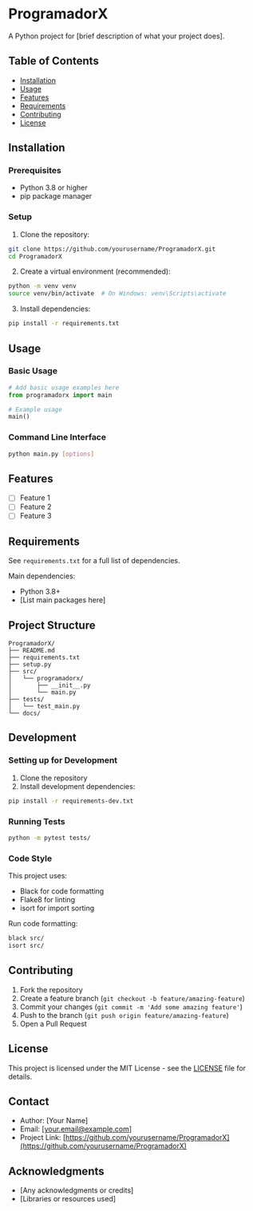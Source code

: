 # ProgramadorX

A Python project for [brief description of what your project does].

## Table of Contents

- [Installation](#installation)
- [Usage](#usage)
- [Features](#features)
- [Requirements](#requirements)
- [Contributing](#contributing)
- [License](#license)

## Installation

### Prerequisites

- Python 3.8 or higher
- pip package manager

### Setup

1. Clone the repository:
```bash
git clone https://github.com/yourusername/ProgramadorX.git
cd ProgramadorX
```

2. Create a virtual environment (recommended):
```bash
python -m venv venv
source venv/bin/activate  # On Windows: venv\Scripts\activate
```

3. Install dependencies:
```bash
pip install -r requirements.txt
```

## Usage

### Basic Usage

```python
# Add basic usage examples here
from programadorx import main

# Example usage
main()
```

### Command Line Interface

```bash
python main.py [options]
```

## Features

- [ ] Feature 1
- [ ] Feature 2
- [ ] Feature 3

## Requirements

See `requirements.txt` for a full list of dependencies.

Main dependencies:
- Python 3.8+
- [List main packages here]

## Project Structure

```
ProgramadorX/
├── README.md
├── requirements.txt
├── setup.py
├── src/
│   └── programadorx/
│       ├── __init__.py
│       └── main.py
├── tests/
│   └── test_main.py
└── docs/
```

## Development

### Setting up for Development

1. Clone the repository
2. Install development dependencies:
```bash
pip install -r requirements-dev.txt
```

### Running Tests

```bash
python -m pytest tests/
```

### Code Style

This project uses:
- Black for code formatting
- Flake8 for linting
- isort for import sorting

Run code formatting:
```bash
black src/
isort src/
```

## Contributing

1. Fork the repository
2. Create a feature branch (`git checkout -b feature/amazing-feature`)
3. Commit your changes (`git commit -m 'Add some amazing feature'`)
4. Push to the branch (`git push origin feature/amazing-feature`)
5. Open a Pull Request

## License

This project is licensed under the MIT License - see the [LICENSE](LICENSE) file for details.

## Contact

- Author: [Your Name]
- Email: [your.email@example.com]
- Project Link: [https://github.com/yourusername/ProgramadorX](https://github.com/yourusername/ProgramadorX)

## Acknowledgments

- [Any acknowledgments or credits]
- [Libraries or resources used]

